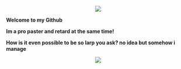 
<p align="center">
  <a href="https://github.com/Zvakun">
    <img src="https://discord.c99.nl/widget/theme-4/424914985466986498.png" />
     </a>
 <p><strong>Welcome to my Github</strong></p>
  <p><strong>Im a pro paster and retard at the same time!</strong></p>
  <p><strong>How is it even possible to be so larp you ask? no idea but somehow i manage</strong></p>
<p align="center">
	<tr>
		<td align="center" style="padding=0;width=50%;">
			<img src="https://github-readme-stats.vercel.app/api/?username=ZtheTwink&title_color=887ed4&text_color=887ed4&show_icons=true&bg_color=00000000&hide_border=true&icon_color=8A2BE2&hide_title=true&count_private=true&include_all_commits=true&enable_animations=true" />
		</td>
	</tr>
</p>
